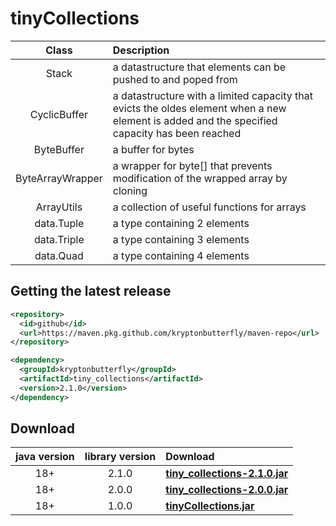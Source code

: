 # tinyCollections

Class            | Description
:--------------: | :----------
Stack            | a datastructure that elements can be pushed to and poped from
CyclicBuffer     | a datastructure with a limited capacity that evicts the oldes element when a new element is added and the specified capacity has been reached
ByteBuffer       | a buffer for bytes
ByteArrayWrapper | a wrapper for byte[] that prevents modification of the wrapped array by cloning
ArrayUtils       | a collection of useful functions for arrays
data.Tuple       | a type containing 2 elements
data.Triple      | a type containing 3 elements
data.Quad        | a type containing 4 elements

## Getting the latest release

```xml
<repository>
  <id>github</id>
  <url>https://maven.pkg.github.com/kryptonbutterfly/maven-repo</url>
</repository>
```

```xml
<dependency>
  <groupId>kryptonbutterfly</groupId>
  <artifactId>tiny_collections</artifactId>
  <version>2.1.0</version>
</dependency>
```

## Download
java version | library version | Download
:----------: | :-------------: | :-------
18+          | 2.1.0           | [**tiny_collections-2.1.0.jar**](https://github.com/kryptonbutterfly/tinyCollections/releases/download/v2.1.0/tiny_collections-2.1.0.jar)
18+          | 2.0.0           | [**tiny_collections-2.0.0.jar**](https://github-registry-files.githubusercontent.com/731108692/8be32200-b663-11ee-9c57-414ec1d0ce71?X-Amz-Algorithm=AWS4-HMAC-SHA256&X-Amz-Credential=AKIAVCODYLSA53PQK4ZA%2F20240118%2Fus-east-1%2Fs3%2Faws4_request&X-Amz-Date=20240118T234225Z&X-Amz-Expires=300&X-Amz-Signature=7c480e63b153177df7146bb6551240ba3ae255c6781d2de98063b0c525b5018c&X-Amz-SignedHeaders=host&actor_id=0&key_id=0&repo_id=731108692&response-content-disposition=filename%3Dtiny_collections-2.0.0.jar&response-content-type=application%2Foctet-stream)
18+          | 1.0.0           | [**tinyCollections.jar**](https://github.com/kryptonbutterfly/tinyCollections/releases/download/v1.0.0/tinyCollections.jar)

